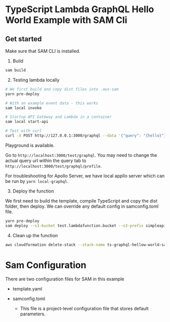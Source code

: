 # TypeScript Lambda GraphQL Hello World Example with SAM Cli

## Get started

Make sure that SAM CLI is installed.

1. Build

```bash
sam build
```

2. Testing lambda locally

```bash
# We first build and copy dist files into .aws-sam
yarn pre-deploy

# With an example event data - this works
sam local invoke

# Startup API Gateway and Lambda in a container
sam local start-api

# Test with curl
curl -X POST http://127.0.0.1:3000/graphql --data '{"query": "{hello}"}'
```

Playground is available.

Go to `http://localhost:3000/test/graphql`. You may need to change the actual query url within the query tab to `http://localhost:3000/test/graphql/profile`.

For troubleshooting for Apollo Server, we have local appllo server which can be run by `yarn local-graphql`.

3. Deploy the function

We first need to build the template, compile TypeScript and copy the dist folder, then deploy. We can override any default config in samconfig.toml file.

```bash
yarn pre-deploy
sam deploy --s3-bucket test.lambdafunction.bucket --s3-prefix simpleapiproxy
```

4. Clean up the function

```bash
aws cloudformation delete-stack --stack-name ts-graphql-hellow-world-sam-cli
```

# Sam Configuration

There are two configuration files for SAM in this example

- template.yaml

- samconfig.toml
  - This file is a project-level configuration file that stores default parameters.
